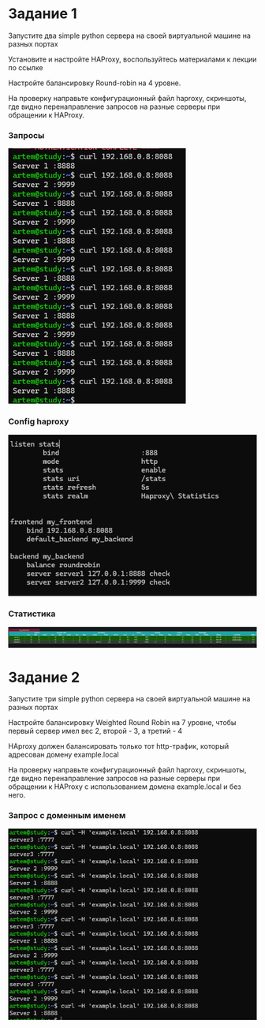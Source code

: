 # Задание 1

Запустите два simple python сервера на своей виртуальной машине на разных портах

Установите и настройте HAProxy, воспользуйтесь материалами к лекции по ссылке

Настройте балансировку Round-robin на 4 уровне.

На проверку направьте конфигурационный файл haproxy, скриншоты, где видно перенаправление запросов на разные серверы при обращении к HAProxy.
 
 ### Запросы 
 
![alt text](https://github.com/Padawan18/Disaster-recovery-and-Keepalived/blob/main/request)

### Config haproxy

![alt text](https://github.com/Padawan18/Disaster-recovery-and-Keepalived/blob/main/haproxy.png)

### Статистика

![alt text](https://github.com/Padawan18/Disaster-recovery-and-Keepalived/blob/main/stats.png)

# Задание 2

Запустите три simple python сервера на своей виртуальной машине на разных портах

Настройте балансировку Weighted Round Robin на 7 уровне, чтобы первый сервер имел вес 2, второй - 3, а третий - 4

HAproxy должен балансировать только тот http-трафик, который адресован домену example.local

На проверку направьте конфигурационный файл haproxy, скриншоты, где видно перенаправление запросов на разные серверы при обращении к HAProxy c использованием домена example.local и без него.

### Запрос с доменным именем

![alt text](https://github.com/Padawan18/Disaster-recovery-and-Keepalived/blob/main/curl_task2.png)
